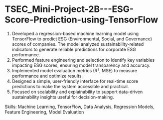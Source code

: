 # TSEC_Mini-Project-2B---ESG-Score-Prediction-using-TensorFlow

1. Developed a regression-based machine learning model using TensorFlow to predict ESG (Environmental, Social, and Governance) scores of companies. The model analyzed sustainability-related indicators to generate reliable predictions for corporate ESG performance.
2. Performed feature engineering and selection to identify key variables impacting ESG scores, ensuring model transparency and accuracy.
3. Implemented model evaluation metrics (R², MSE) to measure performance and optimize results.
4. Designed a simple, user-friendly interface for real-time score predictions to make the system accessible and practical.
5. Focused on scalability and explainability to support data-driven sustainability insights useful for decision-making.

Skills: Machine Learning, TensorFlow, Data Analysis, Regression Models, Feature Engineering, Model Evaluation
